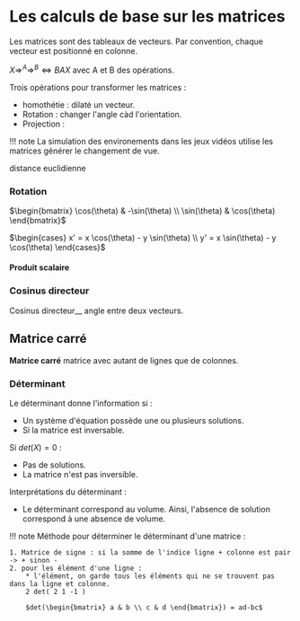 # Les calculs de base sur les matrices

Les matrices sont des tableaux de vecteurs. Par convention, chaque vecteur est positionné en colonne.

$X \Rightarrow^{A} \Rightarrow ^{B} \Leftrightarrow BAX$ avec A et B des opérations.

Trois opérations pour transformer les matrices :

* homothétie : dilaté un vecteur.
* Rotation : changer l'angle càd l'orientation.
* Projection : 

!!! note
    La simulation des environements dans les jeux vidéos utilise les matrices générer le changement de vue.

distance euclidienne


### Rotation 

$\begin{bmatrix} \cos(\theta) & -\sin(\theta) \\ \sin(\theta) & \cos(\theta) \end{bmatrix}$

$\begin{cases}
 x' = x \cos(\theta) - y \sin(\theta) \\
 y' = x \sin(\theta) - y \cos(\theta)
\end{cases}$


#### Produit scalaire

### Cosinus directeur 

Cosinus directeur__ angle entre deux vecteurs.


## Matrice carré

__Matrice carré__ matrice avec autant de lignes que de colonnes.

### Déterminant

Le déterminant donne l'information si : 

* Un système d'équation possède une ou plusieurs solutions.
* Si la matrice est inversable.

Si $det(X) = 0$ :

* Pas de solutions.
* La matrice n'est pas inversible.

Interprétations du déterminant :

* Le déterminant correspond au volume. Ainsi, l'absence de solution correspond à une absence de volume.

!!! note
    Méthode pour déterminer le déterminant d'une matrice : 

    1. Matrice de signe : si la somme de l'indice ligne + colonne est pair -> + sinon -
    2. pour les élément d'une ligne :
        * l'élément, on garde tous les éléments qui ne se trouvent pas dans la ligne et colonne.
        2 det( 2 1 -1 )

        $det(\begin{bmatrix} a & b \\ c & d \end{bmatrix}) = ad-bc$